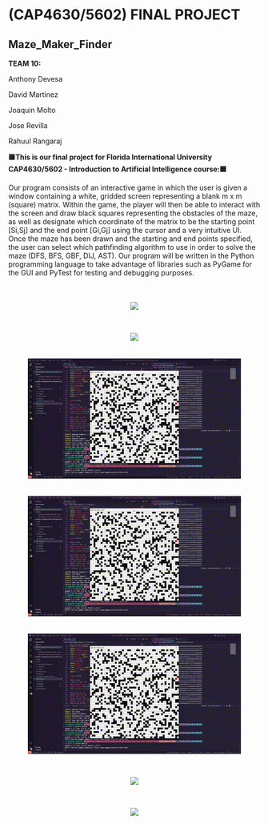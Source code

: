 # (CAP4630/5602) FINAL PROJECT
## Maze_Maker_Finder 

<b>TEAM 10:</b>

Anthony Devesa

David Martinez

Joaquin Molto

Jose Revilla

Rahuul Rangaraj


<b>🟨This is our final project for Florida International University CAP4630/5602 - Introduction to Artificial Intelligence course:🟦</b> 

Our program consists of an interactive game in which the user is given a window containing a white, gridded screen representing a blank m x m (square) matrix. Within the game, the player will then be able to interact with the screen and draw black squares representing the obstacles of the maze, as well as designate which coordinate of the matrix to be the starting point [Si,Sj] and the end point [Gi,Gj] using the cursor and a very intuitive UI. Once the maze has been drawn and the starting and end points specified, the user can select which pathfinding algorithm to use in order to solve the maze (DFS, BFS, GBF, DIJ, AST). Our program will be written in the Python programming language to take advantage of libraries such as PyGame for the GUI and PyTest for testing and debugging purposes.

<h1 align ="center">

![](https://github.com/FIUPanther-JMolto98/Maze_Maker_Finder/blob/master/MMS%20-%20DFS.gif)

![](https://github.com/FIUPanther-JMolto98/Maze_Maker_Finder/blob/master/MMS%20-%20BFS.gif)

![](https://github.com/FIUPanther-JMolto98/Maze_Maker_Finder/blob/master/MMS%20-%20GRD_L1.gif)

![](https://github.com/FIUPanther-JMolto98/Maze_Maker_Finder/blob/master/MMS%20-%20GRD_L2.gif)

![](https://github.com/FIUPanther-JMolto98/Maze_Maker_Finder/blob/master/MMS%20-%20AST_L1.gif)

![](https://github.com/FIUPanther-JMolto98/Maze_Maker_Finder/blob/master/MMS%20-%20AST_L2.gif)

![](https://github.com/FIUPanther-JMolto98/Maze_Maker_Finder/blob/master/MMS%20-%20BI_DFS.gif)

</h1>
